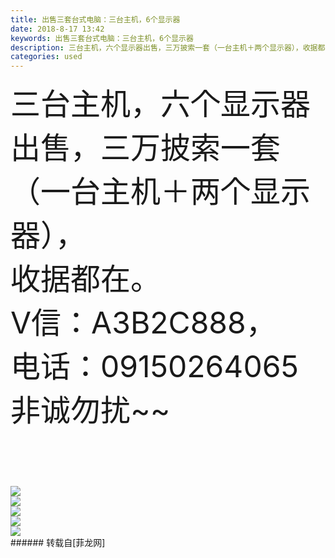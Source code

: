 ```yaml
---
title: 出售三套台式电脑：三台主机，6个显示器
date: 2018-8-17 13:42
keywords: 出售三套台式电脑：三台主机，6个显示器
description: 三台主机，六个显示器出售，三万披索一套（一台主机＋两个显示器），收据都在。V信：A3B2C888，电话：09150264065非诚勿扰~~
categories: used
---
```

<td class="t_f" id="postmessage_1652083">

<font size="7">三台主机，六个显示器出售，</font><font size="7">三万披索一套（一台主机＋两个显示器），</font><br/>
<font size="7">收据都在。<br/>
V信：A3B2C888，<br/>
电话：09150264065<br/>
非诚勿扰~~</font><br/>
<font size="7"><br/>
</font><br/>

<img aid="917581" data-cf-modified-9d62dd0e940e8cd92ea332f3-="" file="data/attachment/forum/201808/17/134049e368tmzyrrmmmy08.jpg.thumb.jpg" id="aimg_917581" inpost="1" onclick="" onmouseover="" src="http://www.flw.ph/data/attachment/forum/201808/17/134049e368tmzyrrmmmy08.jpg" style="cursor:pointer" zoomfile="data/attachment/forum/201808/17/134049e368tmzyrrmmmy08.jpg"/>


<br/>

<img aid="917580" data-cf-modified-9d62dd0e940e8cd92ea332f3-="" file="data/attachment/forum/201808/17/134047mrf6rf8m3n2nf4ww.jpg.thumb.jpg" id="aimg_917580" inpost="1" onclick="" onmouseover="" src="http://www.flw.ph/data/attachment/forum/201808/17/134047mrf6rf8m3n2nf4ww.jpg" style="cursor:pointer" zoomfile="data/attachment/forum/201808/17/134047mrf6rf8m3n2nf4ww.jpg"/>


<br/>

<img aid="917579" data-cf-modified-9d62dd0e940e8cd92ea332f3-="" file="data/attachment/forum/201808/17/134046g22sz5kq9csl587i.jpg.thumb.jpg" id="aimg_917579" inpost="1" onclick="" onmouseover="" src="http://www.flw.ph/data/attachment/forum/201808/17/134046g22sz5kq9csl587i.jpg" style="cursor:pointer" zoomfile="data/attachment/forum/201808/17/134046g22sz5kq9csl587i.jpg"/>


<br/>

<img aid="917578" data-cf-modified-9d62dd0e940e8cd92ea332f3-="" file="data/attachment/forum/201808/17/134045sp368zz82qj4egj2.jpg.thumb.jpg" id="aimg_917578" inpost="1" onclick="" onmouseover="" src="http://www.flw.ph/data/attachment/forum/201808/17/134045sp368zz82qj4egj2.jpg" style="cursor:pointer" zoomfile="data/attachment/forum/201808/17/134045sp368zz82qj4egj2.jpg"/>


<br/>

<img aid="917577" data-cf-modified-9d62dd0e940e8cd92ea332f3-="" file="data/attachment/forum/201808/17/134043n448487zkd480u9a.jpg.thumb.jpg" id="aimg_917577" inpost="1" onclick="" onmouseover="" src="http://www.flw.ph/data/attachment/forum/201808/17/134043n448487zkd480u9a.jpg" style="cursor:pointer" zoomfile="data/attachment/forum/201808/17/134043n448487zkd480u9a.jpg"/>


<br/>
</td>
###### 转载自[菲龙网]